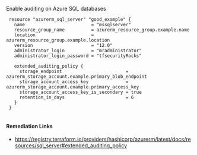 
Enable auditing on Azure SQL databases

```hcl
 resource "azurerm_sql_server" "good_example" {
   name                         = "mssqlserver"
   resource_group_name          = azurerm_resource_group.example.name
   location                     = azurerm_resource_group.example.location
   version                      = "12.0"
   administrator_login          = "mradministrator"
   administrator_login_password = "tfsecurityRocks"
 
   extended_auditing_policy {
     storage_endpoint                        = azurerm_storage_account.example.primary_blob_endpoint
     storage_account_access_key              = azurerm_storage_account.example.primary_access_key
     storage_account_access_key_is_secondary = true
     retention_in_days                       = 6
   }
 }
 
```

#### Remediation Links
 - https://registry.terraform.io/providers/hashicorp/azurerm/latest/docs/resources/sql_server#extended_auditing_policy

